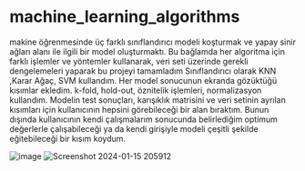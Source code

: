 # machine_learning_algorithms
makine öğrenmesinde üç farklı sınıflandırıcı modeli koşturmak ve yapay sinir ağları alanı ile ilgili bir model oluşturmaktı. Bu bağlamda her algoritma için farklı işlemler ve yöntemler kullanarak, veri seti üzerinde gerekli dengelemeleri yaparak bu projeyi tamamladım
Sınıflandırıcı olarak KNN ,Karar Ağaç, SVM kullandım. Her model sonucunun ekranda gözüktüğü kısımlar ekledim.
k-fold, hold-out, öznitelik işlemleri, normalizasyon kullandım. Modelin test sonuçları, karışıklık matrisini ve veri setinin ayrılan kısımları için kullanıcının hepsini görebileceği bir alan bıraktım. Bunun dışında kullanıcının kendi çalışmalarım sonucunda belirlediğim optimum değerlerle çalışabileceği ya da kendi girişiyle modeli çeşitli şekilde eğitebileceği bir kısım koydum.

![image](https://github.com/user-attachments/assets/34c447fa-483e-460d-8f22-4eb34f10e4a6)
![Screenshot 2024-01-15 205912](https://github.com/user-attachments/assets/ca57a044-c757-4a9e-a888-1c92405ed3a6)


